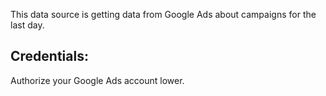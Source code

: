 This data source is getting data from Google Ads about campaigns for the last day.

## Credentials:
Authorize your Google Ads account lower.